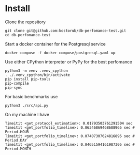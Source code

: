 # Install

Clone the repository

    git clone git@github.com:kostorub/db-perfomance-test.git
    cd db-perfomance-test

Start a docker container for the Postgresql service

    docker-compose -f docker-compose/postgresql.yaml up

Use either CPython interpreter or PyPy for the best perfomance

    python3 -m venv .venv_cpython
    . ./.venv_cpython/bin/activate
    pip install pip-tools
    pip-compile
    pip-sync

For basic benchmarks use

    python3 ./src/api.py

On my machine I have

    Timeitit <get_protocol_estimation>: 0.01793503761291504 sec
    Timeitit <get_portfolio_timeline>: 0.06346869468688965 sec # Period.HOUR
    Timeitit <get_portfolio_timeline>: 0.07407307624816895 sec # Period.DAY
    Timeitit <get_portfolio_timeline>: 0.04651594161987305 sec # Period.MONTH
